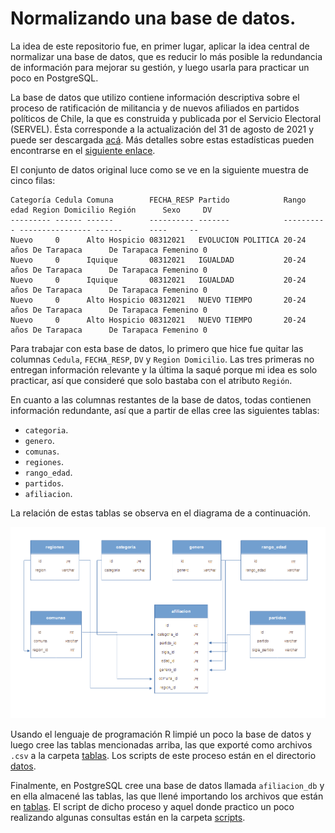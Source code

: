 # Normalizando una base de datos.

La idea de este repositorio fue, en primer lugar, aplicar la idea central de normalizar una base de datos, que es reducir lo más posible la redundancia de información para mejorar su gestión, y luego usarla para practicar un poco en PostgreSQL.

La base de datos que utilizo contiene información descriptiva sobre el proceso de ratificación de militancia y de nuevos afiliados en partidos políticos de Chile, la que es construida y publicada por el Servicio Electoral (SERVEL). Ésta corresponde a la actualización del 31 de agosto de 2021 y puede ser descargada [acá](https://www.servel.cl/wp-content/uploads/2021/09/partidos20210831.csv). Más detalles sobre estas estadísticas pueden encontrarse en el [siguiente enlace](https://www.servel.cl/estadisticas-de-partidos-politicos/).

El conjunto de datos original luce como se ve en la siguiente muestra de cinco filas:

```
Categoría Cedula Comuna        FECHA_RESP Partido            Rango edad Region Domicilio Región      Sexo     DV
--------- ------ ------        ---------- -------            ---------- ---------------- ------      ----     --
Nuevo     0      Alto Hospicio 08312021   EVOLUCION POLITICA 20-24 años De Tarapaca      De Tarapaca Femenino 0
Nuevo     0      Iquique       08312021   IGUALDAD           20-24 años De Tarapaca      De Tarapaca Femenino 0
Nuevo     0      Iquique       08312021   IGUALDAD           20-24 años De Tarapaca      De Tarapaca Femenino 0
Nuevo     0      Alto Hospicio 08312021   NUEVO TIEMPO       20-24 años De Tarapaca      De Tarapaca Femenino 0
Nuevo     0      Alto Hospicio 08312021   NUEVO TIEMPO       20-24 años De Tarapaca      De Tarapaca Femenino 0
```

Para trabajar con esta base de datos, lo primero que hice fue quitar las columnas `Cedula`, `FECHA_RESP`, `DV` y `Region Domicilio`. Las tres primeras no entregan información relevante y la última la saqué porque mi idea es solo practicar, así que consideré que solo bastaba con el atributo `Región`.

En cuanto a las columnas restantes de la base de datos, todas contienen información redundante, así que a partir de ellas cree las siguientes tablas:

- `categoria`.
- `genero`.
- `comunas`.
- `regiones`.
- `rango_edad`.
- `partidos`.
- `afiliacion`.

La relación de estas tablas se observa en el diagrama de a continuación.

![Diagrama de relación de tablas.](./img/diagrama-relaciones.png)

Usando el lenguaje de programación R limpié un poco la base de datos y luego cree las tablas mencionadas arriba, las que exporté como archivos `.csv` a la carpeta [tablas](./tablas/). Los scripts de este proceso están en el directorio [datos](./datos/).

Finalmente, en PostgreSQL cree una base de datos llamada `afiliacion_db` y en ella almacené las tablas, las que llené importando los archivos que están en [tablas](./tablas/). El script de dicho proceso y aquel donde practico un poco realizando algunas consultas están en la carpeta [scripts](./scripts/).

